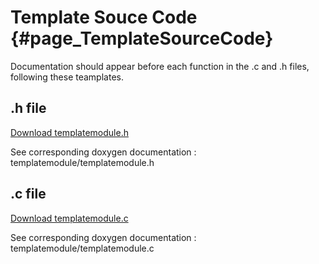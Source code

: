 # Template Souce Code {#page_TemplateSourceCode}

Documentation should appear before each function in the .c and .h files, following these teamplates.


## .h file

<a href="../src/CommandLineInterface/doc/templatemodule/templatemodule.h">Download templatemodule.h</a> 

See corresponding doxygen documentation : templatemodule/templatemodule.h


## .c file

<a href="../src/CommandLineInterface/doc/templatemodule/templatemodule.c">Download templatemodule.c</a> 

See corresponding doxygen documentation : templatemodule/templatemodule.c


